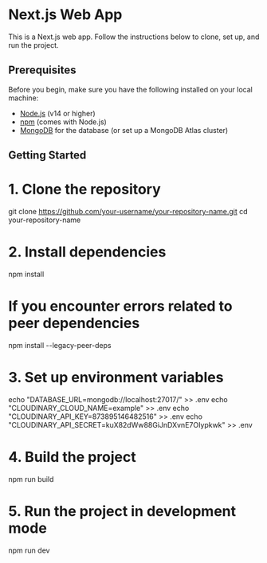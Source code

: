 # Next.js Web App

This is a Next.js web app. Follow the instructions below to clone, set up, and run the project.

## Prerequisites

Before you begin, make sure you have the following installed on your local machine:

- [Node.js](https://nodejs.org/) (v14 or higher)
- [npm](https://www.npmjs.com/) (comes with Node.js)
- [MongoDB](https://www.mongodb.com/) for the database (or set up a MongoDB Atlas cluster)

## Getting Started

# 1. Clone the repository
git clone https://github.com/your-username/your-repository-name.git
cd your-repository-name

# 2. Install dependencies
npm install

# If you encounter errors related to peer dependencies
npm install --legacy-peer-deps

# 3. Set up environment variables
echo "DATABASE_URL=mongodb://localhost:27017/" >> .env
echo "CLOUDINARY_CLOUD_NAME=example" >> .env
echo "CLOUDINARY_API_KEY=873895146482516" >> .env
echo "CLOUDINARY_API_SECRET=kuX82dWw88GiJnDXvnE7OIypkwk" >> .env

# 4. Build the project
npm run build

# 5. Run the project in development mode
npm run dev
